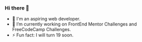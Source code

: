 ### Hi there 👋
- 👯 I'm an aspiring web developer. 
- 🔭 I’m currently working on FrontEnd Mentor Challenges and FreeCodeCamp Challenges.
- ⚡ Fun fact: I will turn 19 soon.


<!--
**lewsea/lewsea** is a ✨ _special_ ✨ repository because its `README.md` (this file) appears on your GitHub profile.

Here are some ideas to get you started:

- 🌱 I’m currently learning ...
- 👯 I’m looking to collaborate on ...
- 🤔 I’m looking for help with ...
- 💬 Ask me about ...
- 📫 How to reach me: ...
- 😄 Pronouns: ...
-  ...
-->
